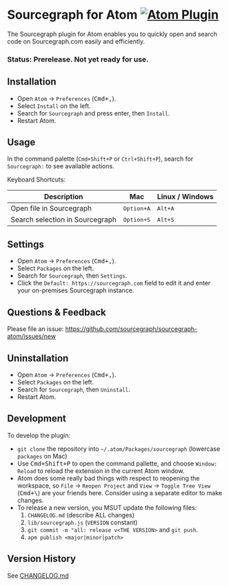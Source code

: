 # Sourcegraph for Atom [![Atom Plugin](https://img.shields.io/badge/Atom-Sourcegraph-green.svg)](https://atom.io/packages/sourcegraph)

The Sourcegraph plugin for Atom enables you to quickly open and search code on Sourcegraph.com easily and efficiently.

### Status: Prerelease. Not yet ready for use.

## Installation

- Open `Atom` -> `Preferences` (<kbd>Cmd+,</kbd>).
- Select `Install` on the left.
- Search for `Sourcegraph` and press enter, then `Install`.
- Restart Atom.


## Usage

In the command palette (`Cmd+Shift+P` or `Ctrl+Shift+P`), search for `Sourcegraph:` to see available actions.

Keyboard Shortcuts:

| Description                     | Mac                 | Linux / Windows  |
|---------------------------------|---------------------|------------------|
| Open file in Sourcegraph        | <kbd>Option+A</kbd> | <kbd>Alt+A</kbd> |
| Search selection in Sourcegraph | <kbd>Option+S</kbd> | <kbd>Alt+S</kbd> |


## Settings

- Open `Atom` -> `Preferences` (<kbd>Cmd+,</kbd>).
- Select `Packages` on the left.
- Search for `Sourcegraph`, then `Settings`.
- Click the `Default: https://sourcegraph.com` field to edit it and enter your on-premises Sourcegraph instance.


## Questions & Feedback

Please file an issue: https://github.com/sourcegraph/sourcegraph-atom/issues/new


## Uninstallation

- Open `Atom` -> `Preferences` (<kbd>Cmd+,</kbd>).
- Select `Packages` on the left.
- Search for `Sourcegraph`, then `Uninstall`.
- Restart Atom.


## Development

To develop the plugin:

- `git clone` the repository into `~/.atom/Packages/sourcegraph` (lowercase `packages` on Mac)
- Use <kbd>Cmd+Shift+P</kbd> to open the command pallette, and choose `Window: Reload` to reload the extension in the current Atom window.
- Atom does some really bad things with respect to reopening the workspace, so `File` -> `Reopen Project` and `View` -> `Toggle Tree View` (<kbd>Cmd+\\</kbd>) are your friends here. Consider using a separate editor to make changes.
- To release a new version, you MSUT update the following files:
  1. `CHANGELOG.md` (describe ALL changes)
  3. `lib/sourcegraph.js` (`VERSION` constant)
  4. `git commit -m "all: release v<THE VERSION>` and `git push`.
  5. `apm publish <major|minor|patch>`


## Version History

See [CHANGELOG.md](CHANGELOG.md)
